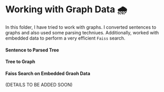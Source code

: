 # Working with Graph Data 🌧️
In this folder, I have tried to work with graphs. I converted sentences to graphs and also used some parsing techniues. Additionally, worked with embedded data to perform a very efficient `Faiss` search.

#### Sentence to Parsed Tree

#### Tree to Graph

#### Faiss Search on Embedded Graoh Data


(DETAILS TO BE ADDED SOON)
